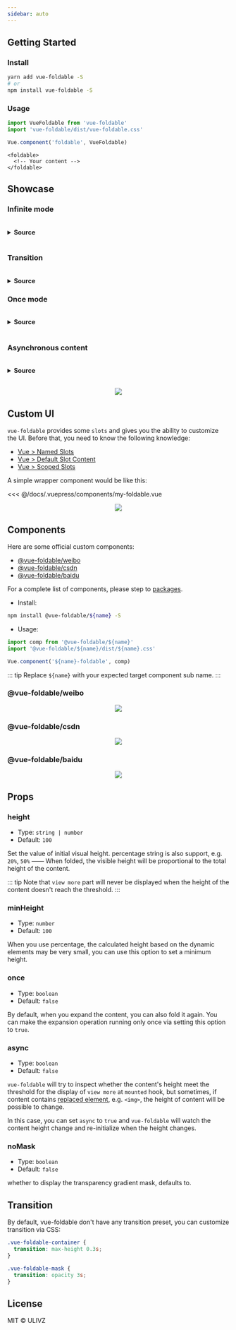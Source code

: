 ```yaml
---
sidebar: auto
---
```


## Getting Started

### Install

``` bash
yarn add vue-foldable -S
# or
npm install vue-foldable -S
```

### Usage

``` js
import VueFoldable from 'vue-foldable'
import 'vue-foldable/dist/vue-foldable.css'

Vue.component('foldable', VueFoldable)
```

``` vue
<foldable>
  <!-- Your content -->
</foldable>
```


## Showcase

### Infinite mode

<br>
<details>
<summary><b>Source</b></summary>

``` vue
<foldable class="infinite-demo" height="100">
  <vue-intro/>
</foldable>
```

</details>
<br>

<foldable class="infinite-demo" height="100">
  <vue-intro/>
</foldable>

### Transition

<br>
<details>
<summary><b>Source</b></summary>

``` vue
<foldable class="transition-demo" height="100">
  <vue-intro/>
</foldable>
```
<br>

</details>

<foldable class="transition-demo" height="100">
  <vue-intro/>
</foldable>


### Once mode

<br>
<details>
<summary><b>Source</b></summary>

``` vue
<foldable class="once-demo" height="%50" once>
  <vue-intro/>
</foldable>
```

</details>
<br>

<foldable class="once-demo" height="%50" once>
  <vue-intro/>
</foldable>

### Asynchronous content

<br>
<details>
<summary><b>Source</b></summary>

``` vue
<foldable class="async-demo transition-demo" height="%50" async>
  <p align="center">
    <img src="https://vuejs.org/images/logo.png"/>
  </p>
</foldable>
```

</details>
<br>

<foldable class="async-demo transition-demo" height="%50" async>
  <p align="center">
    <img src="https://vuejs.org/images/logo.png"/>
  </p>
</foldable>


## Custom UI

`vue-foldable` provides some `slots` and gives you the ability to customize the UI. Before that, you need to know the following knowledge:

- [Vue > Named Slots](https://vuejs.org/v2/guide/components-slots.html#Named-Slots)
- [Vue > Default Slot Content](https://vuejs.org/v2/guide/components-slots.html#Default-Slot-Content)
- [Vue > Scoped Slots](https://vuejs.org/v2/guide/components-slots.html#Scoped-Slots)

A simple wrapper component would be like this:

<<< @/docs/.vuepress/components/my-foldable.vue

<my-foldable>
  <p align="center">
    <img src="https://vuejs.org/images/logo.png"/>
  </p>
</my-foldable>


## Components

Here are some official custom components:

- [@vue-foldable/weibo](https://github.com/ulivz/vue-foldable/tree/master/packages/vue-foldable-weibo)
- [@vue-foldable/csdn](https://github.com/ulivz/vue-foldable/tree/master/packages/vue-foldable-csdn)
- [@vue-foldable/baidu](https://github.com/ulivz/vue-foldable/tree/master/packages/vue-foldable-baidu)

For a complete list of components, please step to [packages](https://github.com/ulivz/vue-foldable/tree/master/packages).

- Install: 

``` bash
npm install @vue-foldable/${name} -S
```

- Usage:

``` js
import comp from '@vue-foldable/${name}'
import '@vue-foldable/${name}/dist/${name}.css'

Vue.component('${name}-foldable', comp)
```

::: tip
  Replace `${name}` with your expected target component sub name.
:::

### @vue-foldable/weibo

<weibo-foldable>
  <p align="center">
    <img src="https://vuejs.org/images/logo.png"/>
  </p>
</weibo-foldable>

### @vue-foldable/csdn

<csdn-foldable>
  <p align="center">
    <img src="https://vuejs.org/images/logo.png"/>
  </p>
</csdn-foldable>

### @vue-foldable/baidu

<baidu-foldable>
  <p align="center">
    <img src="https://vuejs.org/images/logo.png"/>
  </p>
</baidu-foldable>

## Props

### height

- Type: `string | number`
- Default: `100`

Set the value of initial visual height. percentage string is also support, e.g. `20%`, `50%` ——  When folded, the visible height will be proportional to the total height of the content.

::: tip
 Note that `view more` part will never be displayed when the height of the content doesn't reach the threshold.
:::

### minHeight

- Type: `number`
- Default: `100`

When you use percentage, the calculated height based on the dynamic elements may be very small, you can use this option to set a minimum height.

### once

- Type: `boolean`
- Default: `false`

By default, when you expand the content, you can also fold it again. You can make the expansion operation running only once via setting this option to `true`.

### async

- Type: `boolean`
- Default: `false`

`vue-foldable` will try to inspect whether the content's height meet the threshold for the display of `view more` at `mounted` hook, but sometimes, if content contains [replaced element](https://developer.mozilla.org/en-US/docs/Web/CSS/Replaced_element), e.g. `<img>`, the height of content will be possible to change. 

In this case, you can set `async` to `true` and `vue-foldable` will watch the content height change and re-initialize when the height changes. 

### noMask

- Type: `boolean`
- Default: `false`

whether to display the transparency gradient mask, defaults to.

<foldable no-mask>
  <vue-intro/>
</foldable>


## Transition

By default, vue-foldable don't have any transition preset, you can customize transition via CSS:

``` css
.vue-foldable-container {
  transition: max-height 0.3s;
}

.vue-foldable-mask {
  transition: opacity 3s;
}
```


## License

MIT &copy; ULIVZ
